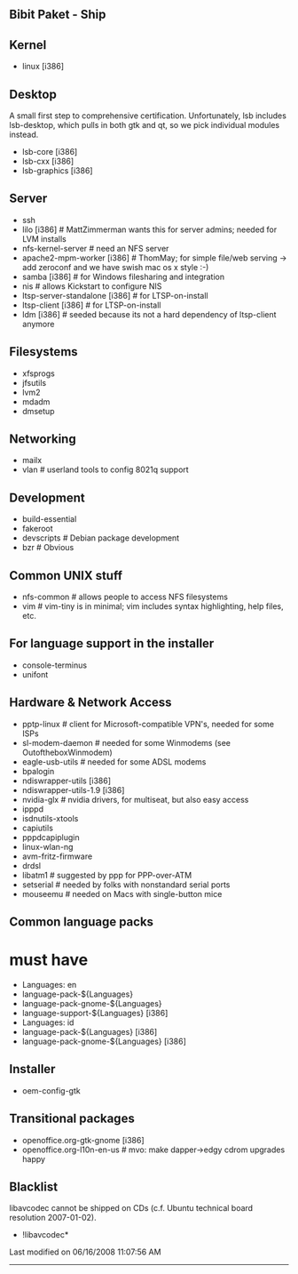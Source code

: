 ## Bibit Paket - Ship

## Kernel
 * linux [i386]
## Desktop
A small first step to comprehensive certification. Unfortunately, lsb
includes lsb-desktop, which pulls in both gtk and qt, so we pick individual
modules instead.
 * lsb-core [i386]
 * lsb-cxx [i386]
 * lsb-graphics [i386]
## Server
 * ssh
 * lilo [i386]   # MattZimmerman wants this for server admins; needed for LVM
installs
 * nfs-kernel-server   # need an NFS server
 * apache2-mpm-worker [i386]  # ThomMay; for simple file/web serving -> add
zeroconf and we have swish mac os x style :-)
 * samba  [i386] # for Windows filesharing and integration
 * nis                 # allows Kickstart to configure NIS
 * ltsp-server-standalone [i386] # for LTSP-on-install
 * ltsp-client [i386]            # for LTSP-on-install
 * ldm [i386] # seeded because its not a hard dependency of ltsp-client anymore
## Filesystems
 * xfsprogs
 * jfsutils
 * lvm2
 * mdadm
 * dmsetup
## Networking
 * mailx
 * vlan                   # userland tools to config 8021q support
## Development
 * build-essential
 * fakeroot
 * devscripts          # Debian package development
 * bzr                 # Obvious
## Common UNIX stuff
 * nfs-common		  # allows people to access NFS filesystems
 * vim                    # vim-tiny is in minimal; vim includes syntax
highlighting, help files, etc.
## For language support in the installer
 * console-terminus
 * unifont
## Hardware & Network Access
 * pptp-linux             # client for Microsoft-compatible VPN's, needed for
some ISPs
 * sl-modem-daemon	# needed for some Winmodems (see OutoftheboxWinmodem)
 * eagle-usb-utils        # needed for some ADSL modems
 * bpalogin
 * ndiswrapper-utils [i386]
 * ndiswrapper-utils-1.9 [i386]
 * nvidia-glx    # nvidia drivers, for multiseat, but also easy access
 * ipppd
 * isdnutils-xtools
 * capiutils
 * pppdcapiplugin
 * linux-wlan-ng
 * avm-fritz-firmware
 * drdsl
 * libatm1	# suggested by ppp for PPP-over-ATM
 * setserial	# needed by folks with nonstandard serial ports
 * mouseemu	# needed on Macs with single-button mice
## Common language packs
 # must have
 * Languages: en
 * language-pack-${Languages}
 * language-pack-gnome-${Languages}
 * language-support-${Languages} [i386]
 * Languages: id
 * language-pack-${Languages} [i386]
 * language-pack-gnome-${Languages} [i386]
## Installer
 * oem-config-gtk
## Transitional packages
 * openoffice.org-gtk-gnome [i386]
 * openoffice.org-l10n-en-us	# mvo: make dapper->edgy cdrom upgrades happy
## Blacklist
libavcodec cannot be shipped on CDs (c.f. Ubuntu technical board resolution
2007-01-02).
 * !libavcodec*

Last modified on 06/16/2008 11:07:56 AM
 
---
 
